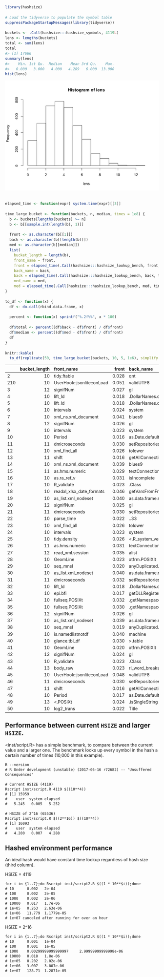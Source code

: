<!-- README.md is generated from README.Rmd. Please edit that file -->
``` r
library(hashsize)

# Load the tidyverse to populate the symbol table
suppressPackageStartupMessages(library(tidyverse))

buckets <- .Call(hashsize:::hashsize_symbols, 4119L)
lens <- lengths(buckets)
total <- sum(lens)
total
#> [1] 17666
summary(lens)
#>    Min. 1st Qu.  Median    Mean 3rd Qu.    Max. 
#>   0.000   3.000   4.000   4.289   6.000  13.000
hist(lens)
```

![](inst/README-example-1.png)

``` r

elapsed_time <- function(expr) system.time(expr)[[3]]

time_large_bucket <- function(buckets, n, median, times = 1e8) {
  b <- buckets[lengths(buckets) >= n]
  b <- b[[sample.int(length(b), 1)]]

  front <- as.character(b[[1]])
  back <- as.character(b[[length(b)]])
  med <- as.character(b[[median]])
  list(
    bucket_length = length(b),
    front_name = front,
    front = elapsed_time(.Call(hashsize:::hashsize_lookup_bench, front, times)),
    back_name = back,
    back = elapsed_time(.Call(hashsize:::hashsize_lookup_bench, back, times)),
    med_name = med,
    med = elapsed_time(.Call(hashsize:::hashsize_lookup_bench, med, times)))
}

to_df <- function(x) {
  df <- do.call(rbind.data.frame, x)

  percent <- function(x) sprintf("%.2f%%", x * 100)

  df$total <- percent((df$back - df$front) / df$front)
  df$median <- percent((df$med - df$front) / df$front)
  df
}

knitr::kable(
  to_df(replicate(50, time_large_bucket(buckets, 10, 5, 1e6), simplify = FALSE)))
```

|     |  bucket\_length| front\_name                 |  front| back\_name                       |   back| med\_name                       |    med| total   | median  |
|-----|---------------:|:----------------------------|------:|:---------------------------------|------:|:--------------------------------|------:|:--------|:--------|
| 2   |              10| tidy.ftable                 |  0.028| qnt                              |  0.043| refMethodDef\#function          |  0.055| 53.57%  | 96.43%  |
| 210 |              10| UserHook::jsonlite::onLoad  |  0.051| validUTF8                        |  0.048| appendLF                        |  0.030| -5.88%  | -41.18% |
| 3   |              12| signifNum                   |  0.027| gl                               |  0.057| paged\_table\_type\_sum         |  0.050| 111.11% | 85.19%  |
| 4   |              10| lift\_ld                    |  0.018| .DollarNames.default             |  0.058| %||%                            |  0.029| 222.22% | 61.11%  |
| 5   |              10| lift\_ld                    |  0.018| .DollarNames.default             |  0.059| %||%                            |  0.026| 227.78% | 44.44%  |
| 6   |              10| intervals                   |  0.024| system                           |  0.044| print.check\_packages\_in\_dir  |  0.059| 83.33%  | 145.83% |
| 7   |              10| xml\_ns.xml\_document       |  0.041| blues9                           |  0.044| useHash                         |  0.032| 7.32%   | -21.95% |
| 8   |              12| signifNum                   |  0.026| gl                               |  0.050| paged\_table\_type\_sum         |  0.064| 92.31%  | 146.15% |
| 9   |              10| intervals                   |  0.023| system                           |  0.044| print.check\_packages\_in\_dir  |  0.059| 91.30%  | 156.52% |
| 10  |              10| Period                      |  0.016| as.Date.default                  |  0.055| select\_.data.frame             |  0.046| 243.75% | 187.50% |
| 11  |              11| dmicroseconds               |  0.030| setRepositories                  |  0.058| Variogram                       |  0.033| 93.33%  | 10.00%  |
| 12  |              10| xml\_find\_all              |  0.026| tolower                          |  0.053| CRAN\_baseurl\_for\_src\_area   |  0.063| 103.85% | 142.31% |
| 13  |              11| shift                       |  0.016| getAllConnections                |  0.064| True                            |  0.025| 300.00% | 56.25%  |
| 14  |              10| xml\_ns.xml\_document       |  0.039| blues9                           |  0.044| useHash                         |  0.029| 12.82%  | -25.64% |
| 15  |              11| as.hms.numeric              |  0.029| textConnectionValue              |  0.068| .\_\_T\_\_sqlParseVariables:DBI |  0.060| 134.48% | 106.90% |
| 16  |              10| as.ra\_ref\_v               |  0.031| isIncomplete                     |  0.054| vexpr                           |  0.027| 74.19%  | -12.90% |
| 17  |              10| R\_validate                 |  0.023| .Class                           |  0.045| generator\_funs                 |  0.038| 95.65%  | 65.22%  |
| 18  |              10| readxl\_xlsx\_date\_formats |  0.046| getVarsFromFrame                 |  0.058| knit\_code                      |  0.034| 26.09%  | -26.09% |
| 19  |              10| as\_list.xml\_nodeset       |  0.040| as.data.frame.numeric\_version   |  0.078| hook\_purl                      |  0.031| 95.00%  | -22.50% |
| 20  |              12| signifNum                   |  0.025| gl                               |  0.062| paged\_table\_type\_sum         |  0.051| 148.00% | 104.00% |
| 21  |              11| dmicroseconds               |  0.030| setRepositories                  |  0.056| Variogram                       |  0.035| 86.67%  | 16.67%  |
| 22  |              10| parse\_time                 |  0.022| ..33                             |  0.041| Module\_\_functions\_names      |  0.050| 86.36%  | 127.27% |
| 23  |              10| xml\_find\_all              |  0.026| tolower                          |  0.047| CRAN\_baseurl\_for\_src\_area   |  0.055| 80.77%  | 111.54% |
| 24  |              10| intervals                   |  0.023| system                           |  0.044| print.check\_packages\_in\_dir  |  0.060| 91.30%  | 160.87% |
| 25  |              10| tidy.density                |  0.026| &lt;.R\_system\_version          |  0.065| as.raster.array                 |  0.042| 150.00% | 61.54%  |
| 26  |              11| as.hms.numeric              |  0.031| textConnectionValue              |  0.067| .\_\_T\_\_sqlParseVariables:DBI |  0.059| 116.13% | 90.32%  |
| 27  |              12| read\_xml.session           |  0.035| alist                            |  0.053| keys.lookup                     |  0.034| 51.43%  | -2.86%  |
| 28  |              10| GeomLine                    |  0.023| xtfrm.POSIXlt                    |  0.053| DUMMY                           |  0.029| 130.43% | 26.09%  |
| 29  |              10| seq\_mnsl                   |  0.020| anyDuplicated.matrix             |  0.064| impMethods                      |  0.032| 220.00% | 60.00%  |
| 30  |              10| as\_list.xml\_nodeset       |  0.040| as.data.frame.numeric\_version   |  0.078| hook\_purl                      |  0.031| 95.00%  | -22.50% |
| 31  |              11| dmicroseconds               |  0.032| setRepositories                  |  0.058| Variogram                       |  0.035| 81.25%  | 9.38%   |
| 32  |              10| lift\_ld                    |  0.018| .DollarNames.default             |  0.058| %||%                            |  0.027| 222.22% | 50.00%  |
| 33  |              10| epi.bfi                     |  0.017| getDLLRegisteredRoutines.DLLInfo |  0.087| f1                              |  0.024| 411.76% | 41.18%  |
| 34  |              10| fullseq.POSIXt              |  0.032| .getNamespaceInfo                |  0.061| print.list.pairs                |  0.041| 90.62%  | 28.13%  |
| 35  |              10| fullseq.POSIXt              |  0.030| .getNamespaceInfo                |  0.058| print.list.pairs                |  0.041| 93.33%  | 36.67%  |
| 36  |              12| signifNum                   |  0.026| gl                               |  0.051| paged\_table\_type\_sum         |  0.049| 96.15%  | 88.46%  |
| 37  |              10| as\_list.xml\_nodeset       |  0.039| as.data.frame.numeric\_version   |  0.079| hook\_purl                      |  0.032| 102.56% | -17.95% |
| 38  |              10| seq\_mnsl                   |  0.019| anyDuplicated.matrix             |  0.061| impMethods                      |  0.031| 221.05% | 63.16%  |
| 39  |              10| is.namedlistnotdf           |  0.040| machine                          |  0.046| table2matrix                    |  0.036| 15.00%  | -10.00% |
| 40  |              10| glance.tbl\_df              |  0.030| &gt;.table                       |  0.045| knit\_root\_dir                 |  0.036| 50.00%  | 20.00%  |
| 41  |              10| GeomLine                    |  0.020| xtfrm.POSIXlt                    |  0.053| DUMMY                           |  0.026| 165.00% | 30.00%  |
| 42  |              12| signifNum                   |  0.024| gl                               |  0.050| paged\_table\_type\_sum         |  0.053| 108.33% | 120.83% |
| 43  |              10| R\_validate                 |  0.023| .Class                           |  0.043| generator\_funs                 |  0.039| 86.96%  | 69.57%  |
| 44  |              13| body\_raw                   |  0.023| rl\_word\_breaks                 |  0.075| rst\_muffle                     |  0.036| 226.09% | 56.52%  |
| 45  |              10| UserHook::jsonlite::onLoad  |  0.048| validUTF8                        |  0.048| appendLF                        |  0.030| -0.00%  | -37.50% |
| 46  |              11| dmicroseconds               |  0.030| setRepositories                  |  0.060| Variogram                       |  0.034| 100.00% | 13.33%  |
| 47  |              11| shift                       |  0.016| getAllConnections                |  0.066| True                            |  0.027| 312.50% | 68.75%  |
| 48  |              10| Period                      |  0.017| as.Date.default                  |  0.055| select\_.data.frame             |  0.047| 223.53% | 176.47% |
| 49  |              13| &lt;.POSIXt                 |  0.024| .isSingleString                  |  0.073| names.sql\_variant              |  0.044| 204.17% | 83.33%  |
| 50  |              10| log2\_trans                 |  0.022| Title                            |  0.044| simpleFormals                   |  0.038| 100.00% | 72.73%  |

Performance between current `HSIZE` and larger `HSIZE`.
-------------------------------------------------------

<inst/script.R> has a simple benchmark, to compare between the current value and a larger one. The benchmark looks up every symbol in the hash a certain number of times (10,000 in this example).

``` shell
R --version
# R Under development (unstable) (2017-05-16 r72682) -- "Unsuffered Consequences"

# Current HSIZE (4119)
Rscript inst/script.R 4119 $((10**4))
# [1] 15959
#    user  system elapsed
#   5.245   0.005   5.252

# HSIZE of 2^16 (65536)
Rscript inst/script.R $((2**16)) $((10**4))
# [1] 16093
#    user  system elapsed
#   4.280   0.007   4.288
```

Hashed environment performance
------------------------------

An ideal hash would have constant time lookup regardless of hash size (third column).

HSIZE = 4119

    for i in {1..7};do Rscript inst/script2.R $((1 * 10**$i));done
    # 10      0.002   2e-04
    # 100     0.002   2e-05
    # 1000    0.002   2e-06
    # 10000   0.017   1.7e-06
    # 1e+05   0.263   2.63e-06
    # 1e+06   11.779  1.1779e-05
    # 1e+07 canceled after running for over an hour

HSIZE = 2^16

``` shell
for i in {1..7};do Rscript inst/script2.R $((1 * 10**$i));done
# 10      0.001   1e-04
# 100     0.001   1e-05
# 1000    0.00299999999999997     2.99999999999998e-06
# 10000   0.018   1.8e-06
# 1e+05   0.202   2.02e-06
# 1e+06   3.007   3.007e-06
# 1e+07   128.71  1.2871e-05
```
